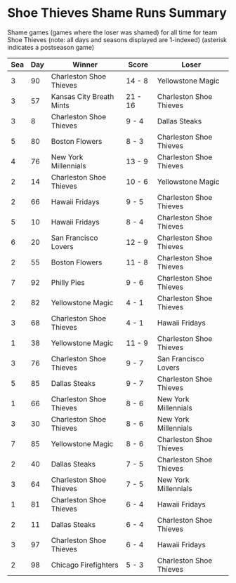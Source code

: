 # Shoe Thieves Shame Runs Summary



Shame games (games where the loser was shamed) for all time for team Shoe Thieves (note: all days and seasons displayed are 1-indexed) (asterisk indicates a postseason game)


| Sea | Day | Winner | Score | Loser | 
| ------ |------ |------ |------ |------ |
| 3 | 90 | Charleston Shoe Thieves | 14 - 8 | Yellowstone Magic | 
| 3 | 57 | Kansas City Breath Mints | 21 - 16 | Charleston Shoe Thieves | 
| 3 | 8 | Charleston Shoe Thieves | 9 - 4 | Dallas Steaks | 
| 5 | 80 | Boston Flowers | 8 - 3 | Charleston Shoe Thieves | 
| 4 | 76 | New York Millennials | 13 - 9 | Charleston Shoe Thieves | 
| 2 | 14 | Charleston Shoe Thieves | 10 - 6 | Yellowstone Magic | 
| 2 | 66 | Hawaii Fridays | 9 - 5 | Charleston Shoe Thieves | 
| 5 | 10 | Hawaii Fridays | 8 - 4 | Charleston Shoe Thieves | 
| 6 | 20 | San Francisco Lovers | 12 - 9 | Charleston Shoe Thieves | 
| 2 | 55 | Boston Flowers | 11 - 8 | Charleston Shoe Thieves | 
| 7 | 92 | Philly Pies | 9 - 6 | Charleston Shoe Thieves | 
| 2 | 82 | Yellowstone Magic | 4 - 1 | Charleston Shoe Thieves | 
| 3 | 68 | Charleston Shoe Thieves | 4 - 1 | Hawaii Fridays | 
| 1 | 38 | Yellowstone Magic | 11 - 9 | Charleston Shoe Thieves | 
| 3 | 76 | Charleston Shoe Thieves | 9 - 7 | San Francisco Lovers | 
| 5 | 85 | Dallas Steaks | 9 - 7 | Charleston Shoe Thieves | 
| 1 | 66 | Charleston Shoe Thieves | 8 - 6 | New York Millennials | 
| 3 | 30 | Charleston Shoe Thieves | 8 - 6 | New York Millennials | 
| 7 | 85 | Yellowstone Magic | 8 - 6 | Charleston Shoe Thieves | 
| 2 | 40 | Dallas Steaks | 7 - 5 | Charleston Shoe Thieves | 
| 3 | 64 | Charleston Shoe Thieves | 7 - 5 | New York Millennials | 
| 1 | 81 | Charleston Shoe Thieves | 6 - 4 | Hawaii Fridays | 
| 2 | 11 | Dallas Steaks | 6 - 4 | Charleston Shoe Thieves | 
| 3 | 97 | Charleston Shoe Thieves | 6 - 4 | Hawaii Fridays | 
| 2 | 98 | Chicago Firefighters | 5 - 3 | Charleston Shoe Thieves | 


